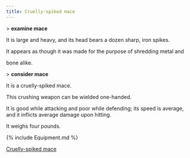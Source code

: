 ```yaml
---
title: Cruelly-spiked mace
---
```


\> **examine mace**

It is large and heavy, and its head bears a dozen sharp, iron spikes.

It appears as though it was made for the purpose of shredding metal and

bone alike.

\> **consider mace**

It is a cruelly-spiked mace.

This crushing weapon can be wielded one-handed.

It is good while attacking and poor while defending; its speed is
average, and it inflicts average damage upon hitting.

It weighs four pounds.

{% include Equipment.md %}

[Cruelly-spiked mace](Category:_Concussion_weapons "wikilink")